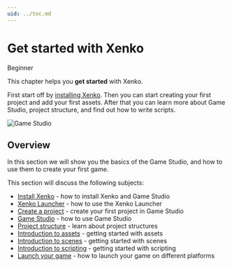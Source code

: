 ```yaml
---
uid: ../toc.md
---
```

# Get started with Xenko

<span class="label label-doc-level">Beginner</span>

This chapter helps you **get started** with Xenko. 

First start off by [installing Xenko](install-xenko.md).
Then you can start creating your first project and add your first assets. 
After that you can learn more about Game Studio, project structure, and find out how to write scripts. 

![Game Studio](media/getting-started.png)

## Overview

In this section we will show you the basics of the Game Studio, and how to use them to create your first game. 

This section will discuss the following subjects:

* [Install Xenko](install-xenko.md) - how to install Xenko and Game Studio
* [Xenko Launcher](xenko-launcher.md) - how to use the Xenko Launcher
* [Create a project](create-a-project.md) - create your first project in Game Studio
* [Game Studio](game-studio.md) - how to use Game Studio
* [Project structure](project-structure.md) - learn about project structures
* [Introduction to assets](introduction-to-assets.md) - getting started with assets
* [Introduction to scenes](introduction-to-scenes.md) - getting started with scenes
* [Introduction to scripting](introduction-to-scripts.md) - getting started with scripting
* [Launch your game](launch-a-game.md) - how to launch your game on different platforms
